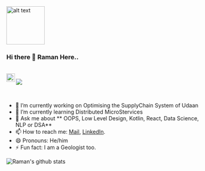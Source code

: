 <img src="https://github.com/rahul799/rahul799/blob/master/Hi.gif" alt="alt text" width="100" height="100" />

### Hi there 👋 Raman Here..

<br/>
</a>
<a href="https://leetcode.com/minocharaman/">
  <img align="left" alt="Raman's Leetcode" width="22px" src="https://cdn.jsdelivr.net/npm/simple-icons@v3/icons/leetcode.svg" />
</a>

![](https://visitor-badge.glitch.me/badge?page_id=ramankgp.ramankgp)

<br />

- 🔭 I’m currently working on Optimising the SupplyChain System of Udaan 
- 🌱 I’m currently learning Distributed MicroStervices
- 💬 Ask me about ** OOPS, Low Level Design, Kotlin, React, Data Science, NLP or DSA**
- 📫 How to reach me: [Mail](mailto:minocharaman@gmail.com), [LinkedIn](https://www.linkedin.com/in/ramanmanocha/).
- 😄 Pronouns: He/him
- ⚡ Fun fact: I am a Geologist too.

![Raman's github stats](https://github-readme-stats.vercel.app/api?username=ramankgp&show_icons=true&hide_border=true)
